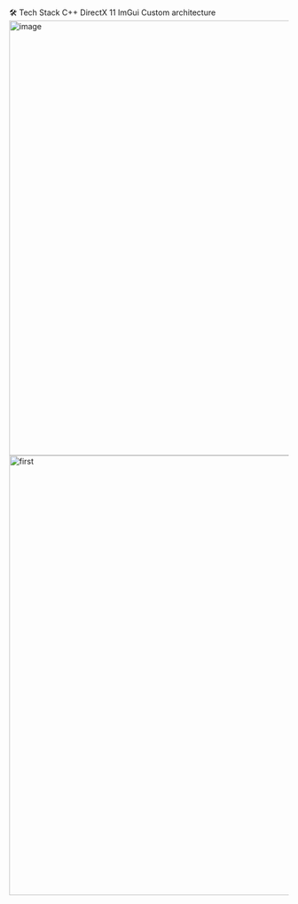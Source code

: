 🛠️ Tech Stack
C++
DirectX 11
ImGui
Custom architecture
<img width="1260" height="782" alt="image" src="https://github.com/user-attachments/assets/af0002d1-1495-408b-b977-c93b0bf8770f" />
<img width="1262" height="791" alt="first" src="https://github.com/user-attachments/assets/279f4eb6-e0f5-421a-90c4-55b97e922c68" />

